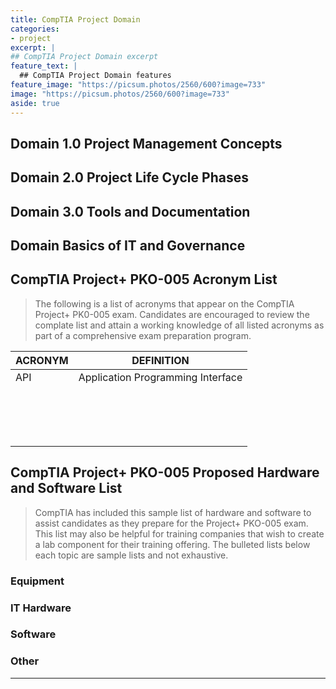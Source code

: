 ```yaml
---
title: CompTIA Project Domain
categories:
- project
excerpt: |
## CompTIA Project Domain excerpt 
feature_text: |
  ## CompTIA Project Domain features
feature_image: "https://picsum.photos/2560/600?image=733"
image: "https://picsum.photos/2560/600?image=733"
aside: true
---
```


## Domain 1.0 Project Management Concepts

## Domain 2.0 Project Life Cycle Phases

## Domain 3.0 Tools and Documentation

## Domain Basics of IT and Governance

## CompTIA Project+ PKO-005 Acronym List

> The following is a list of acronyms that appear on the CompTIA Project+ PK0-005 exam. Candidates are encouraged to review the complate list and attain a working knowledge of all listed acronyms as part of a comprehensive exam preparation program.

|ACRONYM|DEFINITION|
|---|---|
|API|Application Programming Interface|
|||
|||
|||
|||
|||
|||
|||
|||
|||
|||
|||
|||
|||
|||
|||
|||

## CompTIA Project+ PKO-005 Proposed Hardware and Software List

> CompTIA has included this sample list of hardware and software to assist candidates as they prepare for the Project+ PKO-005 exam. This list may also be helpful for training companies that wish to create a lab component for their training offering. The bulleted lists below each topic are sample lists and not exhaustive.

### Equipment

### IT Hardware

### Software

### Other

---
